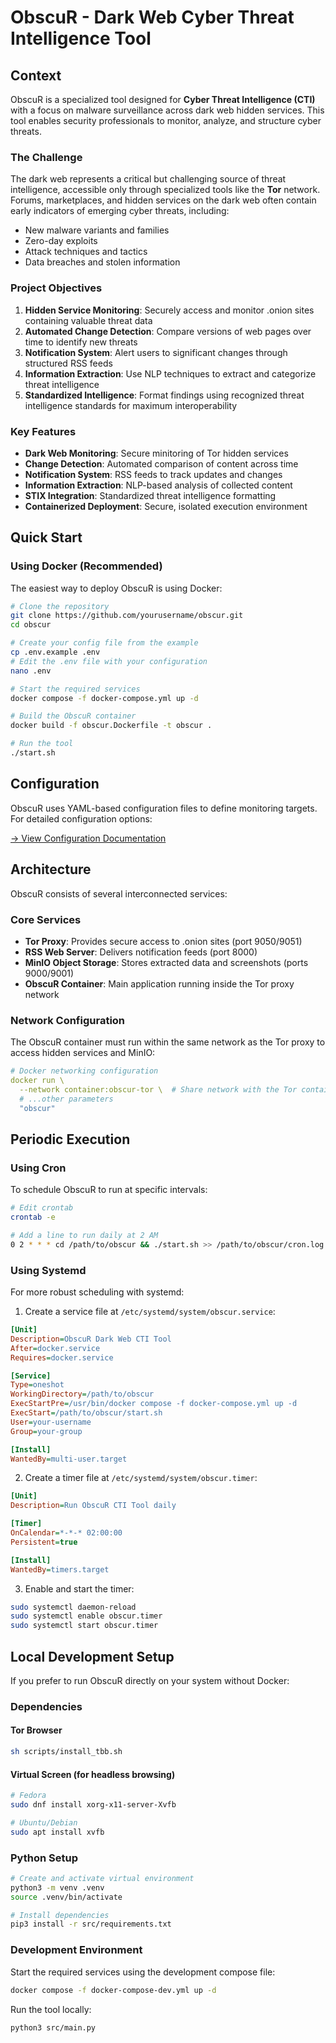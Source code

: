 # ObscuR - Dark Web Cyber Threat Intelligence Tool

## Context

ObscuR is a specialized tool designed for **Cyber Threat Intelligence (CTI)** with a focus on malware surveillance across dark web hidden services. This tool enables security professionals to monitor, analyze, and structure cyber threats.

### The Challenge

The dark web represents a critical but challenging source of threat intelligence, accessible only through specialized tools like the **Tor** network. Forums, marketplaces, and hidden services on the dark web often contain early indicators of emerging cyber threats, including:

- New malware variants and families
- Zero-day exploits
- Attack techniques and tactics
- Data breaches and stolen information

### Project Objectives

1. **Hidden Service Monitoring**: Securely access and monitor .onion sites containing valuable threat data
2. **Automated Change Detection**: Compare versions of web pages over time to identify new threats
3. **Notification System**: Alert users to significant changes through structured RSS feeds
4. **Information Extraction**: Use NLP techniques to extract and categorize threat intelligence
5. **Standardized Intelligence**: Format findings using recognized threat intelligence standards for maximum interoperability

### Key Features

- **Dark Web Monitoring**: Secure minitoring of Tor hidden services
- **Change Detection**: Automated comparison of content across time 
- **Notification System**: RSS feeds to track updates and changes
- **Information Extraction**: NLP-based analysis of collected content
- **STIX Integration**: Standardized threat intelligence formatting
- **Containerized Deployment**: Secure, isolated execution environment

## Quick Start

### Using Docker (Recommended)

The easiest way to deploy ObscuR is using Docker:

```sh
# Clone the repository
git clone https://github.com/yourusername/obscur.git
cd obscur

# Create your config file from the example
cp .env.example .env
# Edit the .env file with your configuration
nano .env

# Start the required services
docker compose -f docker-compose.yml up -d

# Build the ObscuR container
docker build -f obscur.Dockerfile -t obscur .

# Run the tool
./start.sh
```

## Configuration

ObscuR uses YAML-based configuration files to define monitoring targets. For detailed configuration options:

[→ View Configuration Documentation](config/README.md)

## Architecture

ObscuR consists of several interconnected services:

### Core Services

- **Tor Proxy**: Provides secure access to .onion sites (port 9050/9051)
- **RSS Web Server**: Delivers notification feeds (port 8000)
- **MinIO Object Storage**: Stores extracted data and screenshots (ports 9000/9001)
- **ObscuR Container**: Main application running inside the Tor proxy network

### Network Configuration

The ObscuR container must run within the same network as the Tor proxy to access hidden services and MinIO:

```yaml
# Docker networking configuration
docker run \
  --network container:obscur-tor \  # Share network with the Tor container
  # ...other parameters
  "obscur"
```

## Periodic Execution

### Using Cron

To schedule ObscuR to run at specific intervals:

```sh
# Edit crontab
crontab -e

# Add a line to run daily at 2 AM
0 2 * * * cd /path/to/obscur && ./start.sh >> /path/to/obscur/cron.log 2>&1
```

### Using Systemd

For more robust scheduling with systemd:

1. Create a service file at `/etc/systemd/system/obscur.service`:

```ini
[Unit]
Description=ObscuR Dark Web CTI Tool
After=docker.service
Requires=docker.service

[Service]
Type=oneshot
WorkingDirectory=/path/to/obscur
ExecStartPre=/usr/bin/docker compose -f docker-compose.yml up -d
ExecStart=/path/to/obscur/start.sh
User=your-username
Group=your-group

[Install]
WantedBy=multi-user.target
```

2. Create a timer file at `/etc/systemd/system/obscur.timer`:

```ini
[Unit]
Description=Run ObscuR CTI Tool daily

[Timer]
OnCalendar=*-*-* 02:00:00
Persistent=true

[Install]
WantedBy=timers.target
```

3. Enable and start the timer:

```sh
sudo systemctl daemon-reload
sudo systemctl enable obscur.timer
sudo systemctl start obscur.timer
```

## Local Development Setup

If you prefer to run ObscuR directly on your system without Docker:

### Dependencies

#### Tor Browser

```sh
sh scripts/install_tbb.sh
```

#### Virtual Screen (for headless browsing)

```sh
# Fedora
sudo dnf install xorg-x11-server-Xvfb

# Ubuntu/Debian
sudo apt install xvfb
```

### Python Setup

```sh
# Create and activate virtual environment
python3 -m venv .venv
source .venv/bin/activate

# Install dependencies
pip3 install -r src/requirements.txt
```

### Development Environment

Start the required services using the development compose file:

```sh
docker compose -f docker-compose-dev.yml up -d
```

Run the tool locally:

```sh
python3 src/main.py
```
